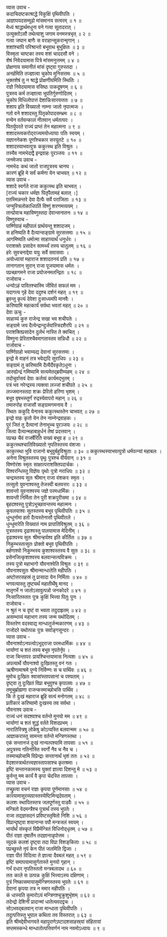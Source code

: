 व्यास उवाच -  
कदाचिदष्टकाश्राद्धे विकुक्षिं पृथिवीपतिः ।  
आज्ञापयदसम्मूढो मांसमानय सत्वरम् ॥ १ ॥  
मेध्यं श्राद्धार्थमधुना वने गत्वा सूतादरात् ।  
उत्युक्तोऽसौ तथेत्याशु जगाम वनमस्त्रभृत् ॥ २ ॥  
गत्वा जघान बाणैः स वराहान्सूकरान्मृगान् ।  
शशांश्चापि परिश्रान्तो बभूवाथ बुभूक्षितः ॥ ३ ॥  
विस्मृता चाष्टका तस्य शशं चाददसौ वने ।  
शेषं निवेदयामास पित्रे मांसमनुत्तमम् ॥ ४ ॥  
प्रोक्षणाय समानीतं मांसं दृष्ट्वा गुरुस्तदा ।  
अनर्हमिति तज्ज्ञात्वा चुकोप मुनिसत्तमः ॥ ५ ॥  
भुक्तशेषं तु न श्राद्धे प्रोक्षणीयमिति स्थितिः ।  
राज्ञे निवेदयामास वसिष्ठः पाकदूषणम् ॥ ६ ॥  
पुत्रस्य कर्म तज्ज्ञात्वा भूपतिर्गुरुणोदितम् ।  
चुकोप विधिलोपात्तं देशान्निःसारयत्ततः ॥ ७ ॥  
शशाप इति विख्यातो नाम्ना जातो नृपात्मजः ।  
गतो वने शशादस्तु पितृकोपादसम्भ्रमः ॥ ८ ॥  
वन्येन वर्तयन्कालं नीतवान् धर्मतत्परः ।  
पितर्युपरते राज्यं प्राप्तं तेन महात्मना ॥ ९ ॥  
शशादस्त्वकरोद्‌राज्यमयोध्यायाः पतिः स्वयम् ।  
यज्ञाननेकशः पूर्णांश्चकार सरयूतटे ॥ १० ॥  
शशादस्याभवत्पुत्रः ककुत्स्थ इति विश्रुतः ।  
तस्यैव नामभेदाद्वै इन्द्रवाहः पुरञ्जयः ॥ ११ ॥  
जनमेजय उवाच -  
नामभेदः कथं जातो राजपुत्रस्य चानघ ।  
कारणं ब्रूहि मे सर्वं कर्मणा येन चाभवत् ॥ १२ ॥  
व्यास उवाच -  
शशादे स्वर्गते राजा ककुत्स्थ इति चाभवत् ।  
[राज्यं चकार धर्मज्ञः पितृपैतामहं बलात् ।]  
एतस्मिन्नन्तरे देवा दैत्यैः सर्वे पराजिताः ॥ १३ ॥  
जग्मुस्त्रिलोकाधिपतिं विष्णुं शरणमव्ययम् ।  
तान्प्रोवाच महाविष्णुस्तदा देवान्सनातनः ॥ १४ ॥  
विष्णुरुवाच -  
पार्ष्णिग्राहं महीपालं प्रार्थयन्तु शशादजम् ।  
स हनिष्यति वै दैत्यान्सङ्ग्रामे सुरसत्तमाः ॥ १५ ॥  
आगमिष्यति धर्मात्मा साहाय्यार्थं धनुर्धरः ।  
पराशक्तेः प्रसादेन सामर्थ्यं तस्य चातुलम् ॥ १६ ॥  
हरेः सुवचनाद्देवा ययुः सर्वे सवासवाः ।  
अयोध्यायां महाराज शशादतनयं प्रति ॥ १७ ॥  
तानागतान् सुरान् राजा पूजयामास धर्मतः ।  
पप्रच्छागमने राजा प्रयोजनमतन्द्रितः ॥ १८ ॥  
राजोवाच -  
धन्योऽहं पावितश्चास्मि जीवितं सफलं मम ।  
यदागत्य गृहे देवा ददुश्च दर्शनं महत् ॥ १९ ॥  
ब्रुवन्तु कृत्यं देवेशा दुःसाध्यमपि मानवैः ।  
करिष्यामि महत्कार्यं सर्वथा भवतां महत् ॥ २० ॥  
देवा ऊचुः -  
साहाय्यं कुरु राजेन्द्र सखा भव शचीपतेः ।  
सङ्ग्रामे जय दैत्येन्द्रान्दुर्जयांस्त्रिदशैरपि ॥ २१ ॥  
पराशक्तिप्रसादेन दुर्लभं नास्ति ते क्वचित् ।  
विष्णुना प्रेरिताश्चैवमागतास्तव सन्निधौ ॥ २२ ॥  
राजोवाच -  
पार्ष्णिग्राहो भवाम्यद्य देवानां सुरसत्तमाः ।  
इन्द्रो मे वाहनं तत्र भवेद्यदि सुराधिपः ॥ २३ ॥  
सङ्ग्रामं तु करिष्यामि दैत्यैर्देवकृतेऽधुना ।  
आरुह्येन्द्रं गमिष्यामि सत्यमेतद्‌ब्रवीम्यहम् ॥ २४ ॥  
तदोचुर्वासवं देवाः कर्तव्यं कार्यमद्‌भुतम् ।  
पत्रं भव नरेन्द्रस्य त्यक्त्वा लज्जां शचीपते ॥ २५ ॥  
लज्जमानस्तदा शक्रः प्रेरितो हरिणा भृशम् ।  
बभूव वृषभस्तूर्णं रुद्रस्येवापरो महान् ॥ २६ ॥  
तमारुरोह राजासौ सङ्ग्रामगमनाय वै ।  
स्थितः ककुदि येनास्य ककुत्स्थस्तेन चाभवत् ॥ २७ ॥  
इन्द्रो वाहः कृतो येन तेन नाम्नेन्द्रवाहकः ।  
पुरं जितं तु दैत्यानां तेनाभूच्च पुरञ्जयः ॥ २८ ॥  
जित्वा दैत्यान्महाबाहुर्धनं तेषां प्रदत्तवान् ।  
पप्रच्छ चैवं राजर्षेरिति सख्यं बभूव ह ॥ २९ ॥  
ककुत्स्थश्चातिविख्यातो नृपतिस्तस्य वंशजाः ।  
काकुत्स्था भुवि राजानो बभूवुर्बहुविश्रुताः ॥ ३० ॥
ककुत्स्थस्याभवत्पुत्रो धर्मपत्न्यां महाबलः ।  
अनेना विश्रुतस्तस्य पृथुः पुत्रश्च वीर्यवान् ॥ ३१ ॥  
विष्णोरंशः स्मृतः साक्षात्पराशक्तिपदार्चकः ।  
विश्वरन्धिस्तु विज्ञेयः पृथोः पुत्रो नराधिपः ॥ ३२ ॥  
चन्द्रस्तस्य सुतः श्रीमान् राजा वंशकरः स्मृतः ।  
तत्सुतो युवनाश्वस्तु तेजस्वी बलवत्तरः ॥ ३३ ॥  
शावन्तो युवनाश्वस्य जज्ञे परमधार्मिकः ।  
शावन्ती निर्मिता तेन पुरी शक्रपुरीसमा ॥ ३४ ॥  
बृहदश्वस्तु पुत्रोऽभूच्छावन्तस्य महात्मनः ।  
कुवलयाश्वः सुतस्तस्य बभूव पृथिवीपतिः ॥ ३५ ॥  
धुन्धुर्नामा हतो दैत्यस्तेनासौ पृथिवीतले ।  
धुन्धुमारेति विख्यातं नाम प्रापातिविश्रुतम् ॥ ३६ ॥  
पुत्रस्तस्य दृढाश्वस्तु पालयामास मेदिनीम् ।  
दृढाश्वस्य सुतः श्रीमान्हर्यश्व इति कीर्तितः ॥ ३७ ॥  
निकुम्भस्तत्सुतः प्रोक्तो बभूव पृथिवीपतिः ।  
बर्हणाश्वो निकुम्भस्य कुशाश्वस्तस्य वै सुतः ॥ ३८ ॥  
प्रसेनजित्कृशाश्वस्य बलवान्सत्यविक्रमः ।  
तस्य पुत्रो महाभागो यौवनाश्वेति विश्रुतः ॥ ३९ ॥  
यौवनाश्वसुतः श्रीमान्मान्धातेति महीपतिः ।  
अष्टोत्तरसहस्रं तु प्रासादा येन निर्मिताः ॥ ४० ॥  
भगवत्यास्तु तुष्ट्यर्थं महातीर्थेषु मानद ।  
मातृगर्भे न जातोऽसावुत्पन्नो जनकोदरे ॥ ४१ ॥  
निःसारितस्ततः पुत्रः कुक्षिं भित्त्वा पितुः पुनः ।  
राजोवाच -  
न श्रुतं न च दृष्टं वा भवता तदुदाहृतम् ॥ ४२ ॥  
असम्भाव्यं महाभाग तस्य जन्म यथोदितम् ।  
विस्तरेण वदस्वाद्य मान्धातुर्जन्मकारणम् ॥ ४३ ॥  
राजोदरे यथोत्पन्नः पुत्रः सर्वाङ्गसुन्दरः ।  
व्यास उवाच -  
यौवनाश्वोऽनपत्योऽभूद्‌राजा परमधार्मिकः ॥ ४४ ॥  
भार्याणां च शतं तस्य बभूव नृपतेर्नृप ।  
राजा चिन्तापरः प्रायश्चिन्तयामास नित्यशः ॥ ४५ ॥  
अपत्यार्थे यौवनाश्वो दुःखितस्तु वनं गतः ।  
ऋषीणामाश्रमे पुण्ये निर्विण्णः स च पार्थिवः ॥ ४६ ॥  
मुमोच दुःखितः श्वासांस्तापसानां च पश्यताम् ।  
दृष्ट्वा तु दुःखितं विप्रा बभूवुश्च कृपालवः ॥ ४७ ॥  
तमूचुर्ब्राह्मणा राजन्कस्माच्छोचसि पार्थिव ।  
किं ते दुःखं महाराज ब्रूहि सत्यं मनोगतम् ॥ ४८ ॥  
प्रतीकारं करिष्यामो दुःखस्य तव सर्वथा ।  
यौवनाश्व उवाच -  
राज्यं धनं सदश्वाश्च वर्तन्ते मुनयो मम ॥ ४९ ॥  
भार्याणां च शतं शुद्धं वर्तते विशदप्रभम् ।  
नारातिस्त्रिषु लोकेषु कोऽप्यस्ति बलवान्मम ॥ ५० ॥  
आज्ञाकरास्तु सामन्ता वर्तन्ते मन्त्रिणस्तथा ।  
एकं सन्तानजं दुःखं नान्यत्पश्यामि तापसाः ॥ ५१ ॥  
अपुत्रस्य गतिर्नास्ति स्वर्गो नैव च नैव च ।  
तस्माच्छोचामि विप्रेन्द्राः सन्तानार्थं भृशं ततः ॥ ५२ ॥  
वेदशास्त्रार्थतत्त्वज्ञास्तापसाश्च कृतश्रमाः ।  
इष्टिं सन्तानकामस्य युक्तां ज्ञात्वा दिशन्तु मे ॥ ५३ ॥  
कुर्वन्तु मम कार्यं वै कृपा चेदस्ति तापसाः ।  
व्यास उवाच -  
तच्छ्रुत्वा वचनं राज्ञः कृपया पूर्णमानसाः ॥ ५४ ॥  
कारयामासुरव्यग्रास्तस्येष्टिमिन्द्रदेवताम् ।  
कलशः स्थापितस्तत्र जलपूर्णस्तु वाडवैः ॥ ५५ ॥  
मन्त्रितो वेदमन्त्रैश्च पुत्रार्थं तस्य भूपतेः ।  
राजा तद्यज्ञसदनं प्रविष्टस्तृषितो निशि ॥ ५६ ॥  
विप्रान्दृष्ट्वा शयानान्स पपौ मन्त्रजलं स्वयम् ।  
भार्यार्थं संस्कृतं विप्रैर्मन्त्रितं विधिनोद्‌धृतम् ॥ ५७ ॥  
पीतं राज्ञा तृषार्तेन तदज्ञानान्नृपोत्तम ।  
व्युदकं कलशं दृष्ट्वा तदा विप्रा विशङ्‌किताः ॥ ५८ ॥  
पप्रच्छुस्ते नृपं केन पीतं जलमिति द्विजाः ।  
राज्ञा पीतं विदित्वा ते ज्ञात्वा दैवबलं महत् ॥ ५९ ॥  
इष्टिं समापयामासुर्गतास्ते मुनयो गृहान् ।  
गर्भं दधार नृपतिस्ततो मन्त्रबलादथ ॥ ६० ॥  
ततः काले स उत्पन्नः कुक्षिं भित्त्वाऽस्य दक्षिणाम् ।  
पुत्रं निष्कासमायासुर्मन्त्रिणस्तस्य भूपतेः ॥ ६१ ॥  
देवानां कृपया तत्र न ममार महीपतिः ।  
कं धास्यति कुमारोऽयं मन्त्रिणश्चुक्रुशुर्भृशम् ॥ ६२ ॥  
तदेन्द्रो देशिनीं प्रादान्मां धातेत्यवदद्वचः ।  
सोऽभवद्‌बलवान् राजा मान्धाता पृथिवीपतिः ।  
तदुत्पत्तिस्तु भूपाल कथिता तव विस्तरात् ॥ ६३ ॥  
इति श्रीमद्देवीभागवते महापुराणेऽष्टादशसाहस्र्यां संहितायां  
सप्तमस्कन्धे मान्धातोत्पत्तिवर्णनं नाम नवमोऽध्यायः ॥ ९ ॥

